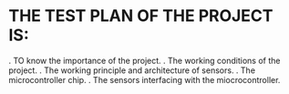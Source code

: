 # THE TEST PLAN OF THE PROJECT IS:

 . TO know the importance of the project.
 . The working conditions of the project.
 . The working principle and architecture of sensors.
 . The microcontroller chip.
 . The sensors interfacing with the miocrocontroller.
